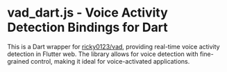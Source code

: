# vad_dart.js - Voice Activity Detection Bindings for Dart

This is a Dart wrapper for [ricky0123/vad](https://github.com/ricky0123/vad), providing real-time voice activity detection in Flutter web. The library allows for voice detection with fine-grained control, making it ideal for voice-activated applications.

